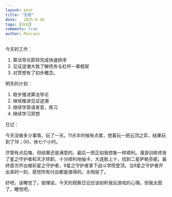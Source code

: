 ```yaml
---
layout: post
title: "无题"
date:   2025-8-26
tags: [日记]
comments: true
author: Minrain
---
```

今天的工作：
1. 算法导论即将完成快速排序
2. 见证逆潮大致了解债务与杠杆一章框架
3. 对冥想有了初步概念。

明天的计划：
1. 稳步推进算法导论
2. 继续推进见证逆潮
3. 继续学英语发音，练习
4. 继续学习冥想

日记：

今天没做多少事情，玩了一天。11点半时候有点累，想着玩一把云顶之弈，结果玩到了18；00，快七个小时。

尽管有点后悔，但结果还是满意的。最后一把正如我想象一样顺利。漫游训练师发了星之守护者和天才转职，十分顺利地抽卡，大连胜上十，找到二星萨勒芬妮。最终首次开出棱彩星之守护者，9星之守护者拿下战斗学院登顶。当9星之守护者开出来的一刻，感觉所有付出都是值得的。太绚丽了。

好吧，该睡觉了。按理说，今天的观察日记应该剖析我玩游戏的心理。但我太困了，睡觉吧。